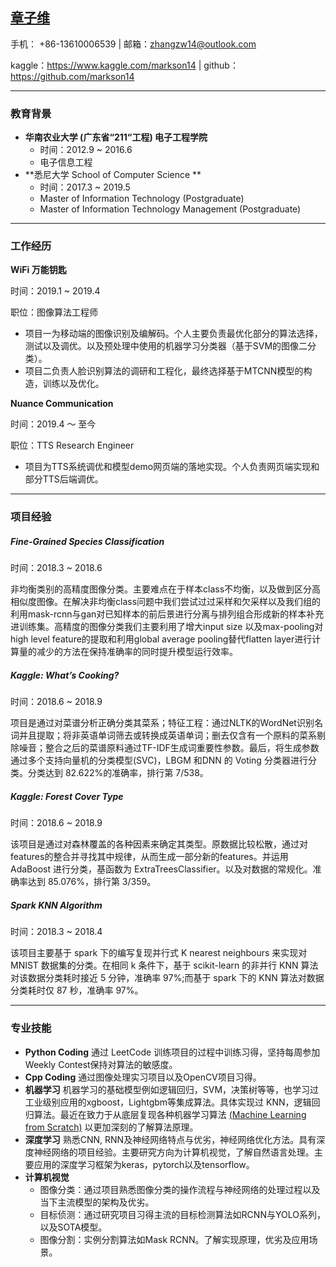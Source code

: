## [章子维](https://markson14.github.io/)

手机： +86-13610006539							|	邮箱：zhangzw14@outlook.com

kaggle：https://www.kaggle.com/markson14		|	github：https://github.com/markson14

---

### 教育背景

- **华南农业大学 (广东省“211“工程) 电子工程学院** 
  - 时间：2012.9 ~ 2016.6
  - 电子信息工程
- **悉尼大学 School of Computer Science **
  - 时间：2017.3 ~ 2019.5 
  - Master of Information Technology (Postgraduate) 
  - Master of Information Technology Management (Postgraduate) 

---

### 工作经历

**WiFi 万能钥匙**

时间：2019.1 ~ 2019.4

职位：图像算法工程师

- 项目一为移动端的图像识别及编解码。个人主要负责最优化部分的算法选择，测试以及调优。以及预处理中使用的机器学习分类器（基于SVM的图像二分类）。
- 项目二负责人脸识别算法的调研和工程化，最终选择基于MTCNN模型的构造，训练以及优化。

**Nuance Communication**

时间：2019.4 ～ 至今

职位：TTS Research Engineer

- 项目为TTS系统调优和模型demo网页端的落地实现。个人负责网页端实现和部分TTS后端调优。

------

### 项目经验

##### **Fine-Grained Species Classification** 

时间：2018.3 ~ 2018.6

非均衡类别的高精度图像分类。主要难点在于样本class不均衡，以及做到区分高相似度图像。在解决非均衡class问题中我们尝试过过采样和欠采样以及我们组的利用mask-rcnn与gan对已知样本的前后景进行分离与排列组合形成新的样本补充进训练集。高精度的图像分类我们主要利用了增大input size 以及max-pooling对high level feature的提取和利用global average pooling替代flatten layer进行计算量的减少的方法在保持准确率的同时提升模型运行效率。

##### **Kaggle: What’s Cooking?**

时间：2018.6 ~ 2018.9

项目是通过对菜谱分析正确分类其菜系；特征工程：通过NLTK的WordNet识别名词并且提取；将非英语单词筛去或转换成英语单词；删去仅含有一个原料的菜系剔除噪音；整合之后的菜谱原料通过TF-IDF生成词重要性参数。最后，将生成参数通过多个支持向量机的分类模型(SVC)，LBGM 和DNN 的 Voting 分类器进行分类。分类达到 82.622%的准确率，排行第 7/538。

##### **Kaggle: Forest Cover Type**

时间：2018.6 ~ 2018.9

该项目是通过对森林覆盖的各种因素来确定其类型。原数据比较松散，通过对features的整合并寻找其中规律，从而生成一部分新的features。并运用 AdaBoost 进行分类，基函数为 ExtraTreesClassifier。以及对数据的常规化。准确率达到 85.076%，排行第 3/359。

##### **Spark KNN Algorithm**

时间：2018.3 ~ 2018.4

该项目主要基于 spark 下的编写复现并行式 K nearest neighbours 来实现对 MNIST 数据集的分类。在相同 k 条件下，基于 scikit-learn 的非并行 KNN 算法对该数据分类耗时接近 5 分钟，准确率 97%;而基于 spark 下的 KNN 算法对数据分类耗时仅 87 秒，准确率 97%。

---

### 专业技能

- **Python Coding** 通过 LeetCode 训练项目的过程中训练习得，坚持每周参加Weekly Contest保持对算法的敏感度。
- **Cpp Coding** 通过图像处理实习项目以及OpenCV项目习得。
- **机器学习** 机器学习的基础模型例如逻辑回归，SVM，决策树等等，也学习过工业级别应用的xgboost，Lightgbm等集成算法。具体实现过 KNN，逻辑回归算法。最近在致力于从底层复现各种机器学习算法 [(Machine Learning from Scratch)](https://github.com/markson14/ML_fromScratch) 以更加深刻的了解算法原理。
- **深度学习** 熟悉CNN, RNN及神经网络特点与优劣，神经网络优化方法。具有深度神经网络的项目经验。主要研究方向为计算机视觉，了解自然语言处理。主要应用的深度学习框架为keras，pytorch以及tensorflow。
- **计算机视觉** 
  - 图像分类：通过项目熟悉图像分类的操作流程与神经网络的处理过程以及当下主流模型的架构及优劣。
  - 目标侦测：通过研究项目习得主流的目标检测算法如RCNN与YOLO系列，以及SOTA模型。
  - 图像分割：实例分割算法如Mask RCNN。了解实现原理，优劣及应用场景。



